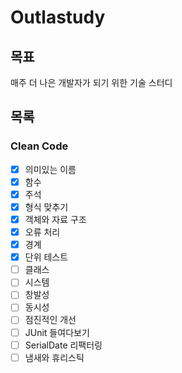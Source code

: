 # Outlastudy

## 목표
매주 더 나은 개발자가 되기 위한 기술 스터디

## 목록

### Clean Code
- [x] 의미있는 이름
- [x] 함수
- [x] 주석
- [x] 형식 맞추기
- [x] 객체와 자료 구조
- [x] 오류 처리
- [x] 경계
- [x] 단위 테스트
- [ ] 클래스
- [ ] 시스템
- [ ] 창발성
- [ ] 동시성
- [ ] 점진적인 개선
- [ ] JUnit 들여다보기
- [ ] SerialDate 리팩터링
- [ ] 냄새와 휴리스틱
